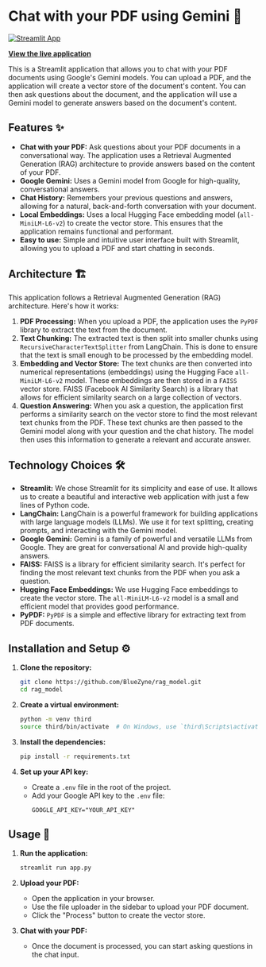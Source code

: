 # Chat with your PDF using Gemini 🤖

[![Streamlit App](https://static.streamlit.io/badges/streamlit_badge_black_white.svg)](https://ireadpdf.streamlit.app/)

**[View the live application](https://ireadpdf.streamlit.app/)**

This is a Streamlit application that allows you to chat with your PDF documents using Google's Gemini models. You can upload a PDF, and the application will create a vector store of the document's content. You can then ask questions about the document, and the application will use a Gemini model to generate answers based on the document's content.

## Features ✨

*   **Chat with your PDF:** Ask questions about your PDF documents in a conversational way. The application uses a Retrieval Augmented Generation (RAG) architecture to provide answers based on the content of your PDF.
*   **Google Gemini:** Uses a Gemini model from Google for high-quality, conversational answers.
*   **Chat History:** Remembers your previous questions and answers, allowing for a natural, back-and-forth conversation with your document.
*   **Local Embeddings:** Uses a local Hugging Face embedding model (`all-MiniLM-L6-v2`) to create the vector store. This ensures that the application remains functional and performant.
*   **Easy to use:** Simple and intuitive user interface built with Streamlit, allowing you to upload a PDF and start chatting in seconds.

## Architecture 🏗️

This application follows a Retrieval Augmented Generation (RAG) architecture. Here's how it works:

1.  **PDF Processing:** When you upload a PDF, the application uses the `PyPDF` library to extract the text from the document.
2.  **Text Chunking:** The extracted text is then split into smaller chunks using `RecursiveCharacterTextSplitter` from LangChain. This is done to ensure that the text is small enough to be processed by the embedding model.
3.  **Embedding and Vector Store:** The text chunks are then converted into numerical representations (embeddings) using the Hugging Face `all-MiniLM-L6-v2` model. These embeddings are then stored in a `FAISS` vector store. FAISS (Facebook AI Similarity Search) is a library that allows for efficient similarity search on a large collection of vectors.
4.  **Question Answering:** When you ask a question, the application first performs a similarity search on the vector store to find the most relevant text chunks from the PDF. These text chunks are then passed to the Gemini model along with your question and the chat history. The model then uses this information to generate a relevant and accurate answer.

## Technology Choices 🛠️

*   **Streamlit:** We chose Streamlit for its simplicity and ease of use. It allows us to create a beautiful and interactive web application with just a few lines of Python code.
*   **LangChain:** LangChain is a powerful framework for building applications with large language models (LLMs). We use it for text splitting, creating prompts, and interacting with the Gemini model.
*   **Google Gemini:** Gemini is a family of powerful and versatile LLMs from Google. They are great for conversational AI and provide high-quality answers.
*   **FAISS:** FAISS is a library for efficient similarity search. It's perfect for finding the most relevant text chunks from the PDF when you ask a question.
*   **Hugging Face Embeddings:** We use Hugging Face embeddings to create the vector store. The `all-MiniLM-L6-v2` model is a small and efficient model that provides good performance.
*   **PyPDF:** `PyPDF` is a simple and effective library for extracting text from PDF documents.

## Installation and Setup ⚙️

1.  **Clone the repository:**
    ```bash
    git clone https://github.com/BlueZyne/rag_model.git
    cd rag_model
    ```

2.  **Create a virtual environment:**
    ```bash
    python -m venv third
    source third/bin/activate  # On Windows, use `third\Scripts\activate`
    ```

3.  **Install the dependencies:**
    ```bash
    pip install -r requirements.txt
    ```

4.  **Set up your API key:**
    *   Create a `.env` file in the root of the project.
    *   Add your Google API key to the `.env` file:
        ```
        GOOGLE_API_KEY="YOUR_API_KEY"
        ```

## Usage 🚀

1.  **Run the application:**
    ```bash
    streamlit run app.py
    ```

2.  **Upload your PDF:**
    *   Open the application in your browser.
    *   Use the file uploader in the sidebar to upload your PDF document.
    *   Click the "Process" button to create the vector store.

3.  **Chat with your PDF:**
    *   Once the document is processed, you can start asking questions in the chat input.